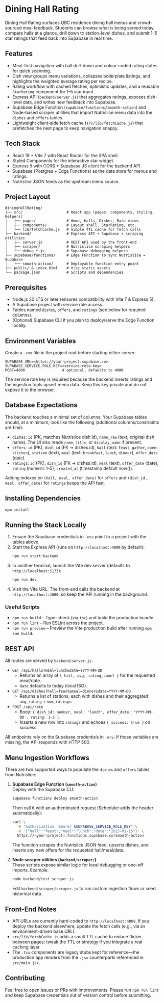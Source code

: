 # Dining Hall Rating

Dining Hall Rating surfaces UBC residence dining hall menus and crowd-sourced meal feedback. Students can browse what is being served today, compare halls at a glance, drill down to station-level dishes, and submit 1–5 star ratings that feed back into Supabase in real time.

## Features
- Meal-first navigation with hall drill-down and colour-coded rating states for quick scanning.
- Dish view groups menu variations, collapses boilerplate listings, and highlights the weighted average rating per recipe.
- Rating workflow with cached fetches, optimistic updates, and a reusable `StarRating` component for 1–5 star input.
- Express API (`backend/server.js`) that aggregates ratings, exposes dish-level data, and writes new feedback into Supabase.
- Supabase Edge Function (`supabase/functions/smooth-action`) and Node-based scraper utilities that import Nutrislice menu data into the `dishes` and `offers` tables.
- Lightweight client-side fetch cache (`src/lib/fetchCache.js`) that prefetches the next page to keep navigation snappy.

## Tech Stack
- React 19 + Vite 7 with React Router for the SPA shell.
- Styled Components for the interactive star widget.
- Express 5 with CORS + Supabase JS client for the backend API.
- Supabase (Postgres + Edge Functions) as the data store for menus and ratings.
- Nutrislice JSON feeds as the upstream menu source.

## Project Layout
```
diningHallRating/
├── src/                    # React app (pages, components, styling, helpers)
│   ├── pages/              # Home, Halls, Dishes, Rate views
│   ├── components/         # Layout shell, StarRating, etc.
│   └── lib/fetchCache.js   # Simple TTL cache for fetch calls
├── backend/                # Express API + Supabase + scraping utilities
│   ├── server.js           # REST API used by the front-end
│   ├── scraper/            # Nutrislice scraping helpers
│   └── debug_*.js          # Supabase debugging helpers
├── supabase/functions/     # Edge Function to sync Nutrislice → Supabase
│   └── smooth-action/      # Deployable function entry point
├── public/ & index.html    # Vite static assets
└── package.json            # Scripts and dependencies
```

## Prerequisites
- Node.js 20 LTS or later (ensures compatibility with Vite 7 & Express 5).
- A Supabase project with service role access.
- Tables named `dishes`, `offers`, and `ratings` (see below for required columns).
- (Optional) Supabase CLI if you plan to deploy/serve the Edge Function locally.

## Environment Variables
Create a `.env` file in the project root before starting either server:
```
SUPABASE_URL=<https://your-project.supabase.co>
SUPABASE_SERVICE_ROLE_KEY=<service-role-key>
PORT=4000                 # optional, defaults to 4000
```
The service role key is required because the backend inserts ratings and the ingestion tools upsert menu data. Keep this key private and do not expose it to the browser.

## Database Expectations
The backend touches a minimal set of columns. Your Supabase tables should, at a minimum, look like the following (additional columns/constraints are fine):

- `dishes`: `id` (PK, matches Nutrislice dish id), `name_raw` (text, original dish name). The UI also reads `name`, `title`, or `display_name` if present.
- `offers`: `id` (PK), `dish_id` (FK → dishes.id), `hall` (text: `feast`, `gather`, `open-kitchen`), `station` (text), `meal` (text: `breakfast`, `lunch`, `dinner`), `offer_date` (date).
- `ratings`: `id` (PK), `dish_id` (FK → dishes.id), `meal` (text), `offer_date` (date), `rating` (numeric 1–5), `created_at` (timestamp default now()).

Adding indexes on `(hall, meal, offer_date)` for `offers` and `(dish_id, meal, offer_date)` for `ratings` keeps the API fast.

## Installing Dependencies
```bash
npm install
```

## Running the Stack Locally
1. Ensure the Supabase credentials in `.env` point to a project with the tables above.
2. Start the Express API (runs on `http://localhost:4000` by default):
   ```bash
   npm run start:backend
   ```
3. In another terminal, launch the Vite dev server (defaults to `http://localhost:5173`):
   ```bash
   npm run dev
   ```
4. Visit the Vite URL. The front-end calls the backend at `http://localhost:4000`, so keep the API running in the background.

### Useful Scripts
- `npm run build` – Type-check (via `tsc`) and build the production bundle.
- `npm run lint` – Run ESLint across the project.
- `npm run preview` – Preview the Vite production build after running `npm run build`.

## REST API
All routes are served by `backend/server.js`.

- `GET /api/halls?meal=lunch&date=YYYY-MM-DD`
  - Returns an array of `{ hall, avg, rating_count }` for the requested meal/date.
  - `date` defaults to today (local ISO).
- `GET /api/dishes?hall=feast&meal=dinner&date=YYYY-MM-DD`
  - Returns a list of stations, each with dishes and their aggregated `avg_rating` + `num_ratings`.
- `POST /api/rate`
  - Body: `{ dish_id: number, meal: 'lunch', offer_date: 'YYYY-MM-DD', rating: 1-5 }`.
  - Inserts a new row into `ratings` and echoes `{ success: true }` on success.

All endpoints rely on the Supabase credentials in `.env`. If those variables are missing, the API responds with HTTP 500.

## Menu Ingestion Workflows
There are two supported ways to populate the `dishes` and `offers` tables from Nutrislice:

1. **Supabase Edge Function (`smooth-action`)**  
   Deploy with the Supabase CLI:
   ```bash
   supabase functions deploy smooth-action
   ```
   Then call it with an authenticated request (Scheduler adds the header automatically):
   ```bash
   curl \
     -H "Authorization: Bearer $SUPABASE_SERVICE_ROLE_KEY" \
     -d '{"hall":"feast","meal":"lunch","date":"2025-01-15"}' \
     https://<your-project>.functions.supabase.co/smooth-action
   ```
   The function scrapes the Nutrislice JSON feed, upserts dishes, and inserts any new offers for the requested hall/meal/date.

2. **Node scraper utilities (`backend/scraper/`)**  
   These scripts expose similar logic for local debugging or one-off imports. Example:
   ```bash
   node backend/test_scraper.js
   ```
   Edit `backend/scraper/scraper.js` to run custom ingestion flows or seed historical data.

## Front-End Notes
- API URLs are currently hard-coded to `http://localhost:4000`. If you deploy the backend elsewhere, update the fetch calls (e.g., via an environment-driven base URL).
- `src/lib/fetchCache.js` adds a small TTL cache to reduce flicker between pages; tweak the TTL or strategy if you integrate a real caching layer.
- The `.tsx` components are legacy stubs kept for reference—the production app renders from the `.jsx` counterparts referenced in `src/main.jsx`.

## Contributing
Feel free to open issues or PRs with improvements. Please run `npm run lint` and keep Supabase credentials out of version control before submitting.
